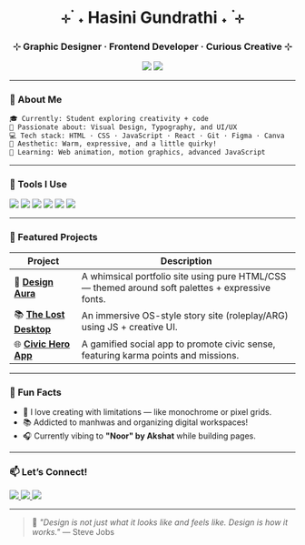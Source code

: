 <h1 align="center">⊹ ࣪ ˖ Hasini Gundrathi ˖ ࣪ ⊹</h1>
<h3 align="center">⊹ Graphic Designer · Frontend Developer · Curious Creative ⊹</h3>

<p align="center">
  <img src="https://img.shields.io/badge/Made_with-Love-a13232?style=flat&logo=heart&logoColor=white"/>
  <img src="https://img.shields.io/badge/Code-HTML/CSS/JS-ffeb3b?style=flat&logo=javascript&logoColor=a13232"/>
</p>

---

### 🌸 About Me

```txt
🎓 Currently: Student exploring creativity + code
🎨 Passionate about: Visual Design, Typography, and UI/UX
💻 Tech stack: HTML · CSS · JavaScript · React · Git · Figma · Canva
🌈 Aesthetic: Warm, expressive, and a little quirky!
🧠 Learning: Web animation, motion graphics, advanced JavaScript
````

---

### 🧰 Tools I Use

<p align="left">
  <img src="https://img.shields.io/badge/Figma-a13232?style=for-the-badge&logo=figma&logoColor=white"/>
  <img src="https://img.shields.io/badge/HTML5-f4e4d0?style=for-the-badge&logo=html5&logoColor=a13232"/>
  <img src="https://img.shields.io/badge/CSS3-f4e4d0?style=for-the-badge&logo=css3&logoColor=a13232"/>
  <img src="https://img.shields.io/badge/JavaScript-ffeb3b?style=for-the-badge&logo=javascript&logoColor=black"/>
  <img src="https://img.shields.io/badge/React-2b2b2b?style=for-the-badge&logo=react&logoColor=61DAFB"/>
  <img src="https://img.shields.io/badge/Canva-f2eb9e?style=for-the-badge&logo=canva&logoColor=a13232"/>
</p>

---

### 📁 Featured Projects

| Project                      | Description                                                                                      |
| ---------------------------- | ------------------------------------------------------------------------------------------------ |
| 🎨 [**Design Aura**](#)      | A whimsical portfolio site using pure HTML/CSS — themed around soft palettes + expressive fonts. |
| 📚 [**The Lost Desktop**](#) | An immersive OS-style story site (roleplay/ARG) using JS + creative UI.                          |
| 🌐 [**Civic Hero App**](#)   | A gamified social app to promote civic sense, featuring karma points and missions.               |

---

### 🌟 Fun Facts

* 🐚 I love creating with limitations — like monochrome or pixel grids.
* 📚 Addicted to manhwas and organizing digital workspaces!
* 🎧 Currently vibing to **"Noor" by Akshat** while building pages.

---

### 📫 Let’s Connect!

<p>
  <a href="https://www.linkedin.com/in/your-linkedin" target="_blank">
    <img src="https://img.shields.io/badge/LinkedIn-a13232?style=for-the-badge&logo=linkedin&logoColor=white" />
  </a>
  <a href="mailto:your@email.com">
    <img src="https://img.shields.io/badge/Email-ffeb3b?style=for-the-badge&logo=gmail&logoColor=black" />
  </a>
  <a href="https://yourportfolio.com" target="_blank">
    <img src="https://img.shields.io/badge/Portfolio-f4e4d0?style=for-the-badge&logo=google-chrome&logoColor=a13232" />
  </a>
</p>

---

> 🧁 *"Design is not just what it looks like and feels like. Design is how it works."* — Steve Jobs
